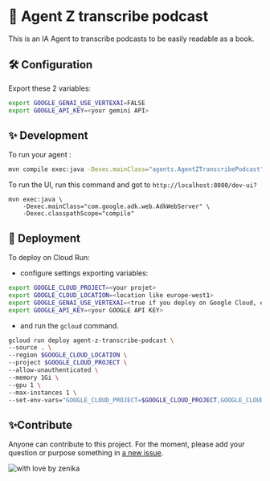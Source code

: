 # 🤖 Agent Z transcribe podcast

This is an IA Agent to transcribe podcasts to be easily readable as a book.

## 🛠️ Configuration

Export these 2 variables:
```sh
export GOOGLE_GENAI_USE_VERTEXAI=FALSE
export GOOGLE_API_KEY=<your gemini API>
```

## ✨ Development

To run your agent :

```sh
mvn compile exec:java -Dexec.mainClass="agents.AgentZTranscribePodcast"
```

To run the UI, run this command and got to ```http://localhost:8080/dev-ui?```

```
mvn exec:java \
    -Dexec.mainClass="com.google.adk.web.AdkWebServer" \
    -Dexec.classpathScope="compile"
```

## 🚀 Deployment

To deploy on Cloud Run:

- configure settings exporting variables:

```sh 
export GOOGLE_CLOUD_PROJECT=<your projet>
export GOOGLE_CLOUD_LOCATION=<location like europe-west1>
export GOOGLE_GENAI_USE_VERTEXAI=<true if you deploy on Google Cloud, else false>
export GOOGLE_API_KEY=<your GOOGLE API KEY>
```

- and run the `gcloud` command.

```sh
gcloud run deploy agent-z-transcribe-podcast \
--source . \
--region $GOOGLE_CLOUD_LOCATION \
--project $GOOGLE_CLOUD_PROJECT \
--allow-unauthenticated \
--memory 1Gi \
--gpu 1 \
--max-instances 1 \
--set-env-vars="GOOGLE_CLOUD_PROJECT=$GOOGLE_CLOUD_PROJECT,GOOGLE_CLOUD_LOCATION=$GOOGLE_CLOUD_LOCATION,GOOGLE_GENAI_USE_VERTEXAI=$GOOGLE_GENAI_USE_VERTEXAI,GOOGLE_API_KEY=$GOOGLE_API_KEY"
```


## ✨Contribute

Anyone can contribute to this project. For the moment, please add your question or purpose something in [a new issue](https://github.com/zenika-open-source/opensource-statistics/issues).

![with love by zenika](https://img.shields.io/badge/With%20%E2%9D%A4%EF%B8%8F%20by-Zenika-b51432.svg?link=https://oss.zenika.com)

